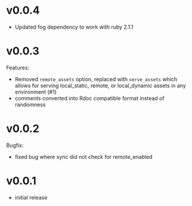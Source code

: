 # v0.0.4 
* Updated fog dependency to work with ruby 2.1.1

# v0.0.3
Features:
* Removed `remote_assets` option, replaced with `serve_assets` which allows for 
  serving local_static, remote, or local_dynamic assets in any environment (#1)
* comments converted into Rdoc compatible format instead of randomness 

# v0.0.2
Bugfix:
* fixed bug where sync did not check for remote_enabled

# v0.0.1
* initial release
